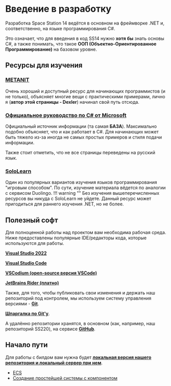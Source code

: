 # Введение в разработку

Разработка Space Station 14 ведётся в основном на фреймворке .NET и, соответственно, на языке программирования C#.

Это означает, что для введения в код SS14 нужно **хотя бы** знать основы C#, а также понимать, что такое **ООП (Объектно-Ориентированное Программирование)** на базовом уровне.

## Ресурсы для изучения 
### [**METANIT**](https://metanit.com/sharp/tutorial/)
Очень хороший и доступный ресурс для начинающих программистов (и не только), объясняет многие вещи с практическими примерами, лично я (**автор этой страницы - Dexler**) начинал свой путь отсюда.

### [**Официальное руководство по C# от Microsoft**](https://learn.microsoft.com/ru-ru/dotnet/csharp/)
Официальный источник информации (та самая **БАЗА**). Максимально подобно объясняет, что и как работает в C#. Для начинающих может быть тяжело из-за иногда не самых простых примеров и стиля подачи информации.

Также стоит отметить, что не все страницы переведены на русский язык.

### [**SoloLearn**](https://www.sololearn.com/ru/)
Один из популярных вариантов изучения языков программирования "игровым способом". По сути, изучение материала вёдется по аналогии с сервисом Duolingo.
!!! warning ""
	Без изучения вышеперечисленных ресурсов вы никуда с SoloLearn не уйдете. Данный ресурс может пригодиться для раннего изучения .NET, но не более.

## Полезный софт
Для полноценной работы над проектом вам необходима рабочая среда.
Ниже предоставлены популярные IDE/редакторы кода, которые используются для работы.

[**Visual Studio 2022**](https://visualstudio.microsoft.com/ru/vs/community/)

[**Visual Studio Code**](https://code.visualstudio.com/)

[**VSCodium (open-source версия VSCode)**](https://vscodium.com/)

[**JetBrains Rider (платно)**](https://www.jetbrains.com/rider/)

Также, для того, чтобы публиковать свои изменения и держать наш репозиторий под контролем, мы используем систему управления версиями - [**Git**](https://git-scm.com/).

[**Шпаргалка по Git'у**](https://training.github.com/downloads/ru/github-git-cheat-sheet/).

А удалённо репозитории хранятся, в основном (как, например, наш репозиторий SS220), на сервисе [**GitHub**](https://github.com/).

## Начало пути
Для работы с билдом вам нужна будет [**локальная версия нашего репозитория и локальный сервер при нем**](localhost.md]).

- [ECS](ecs.md)
- [Создание простейшей системы с компонентом](creating-simple-system.md)